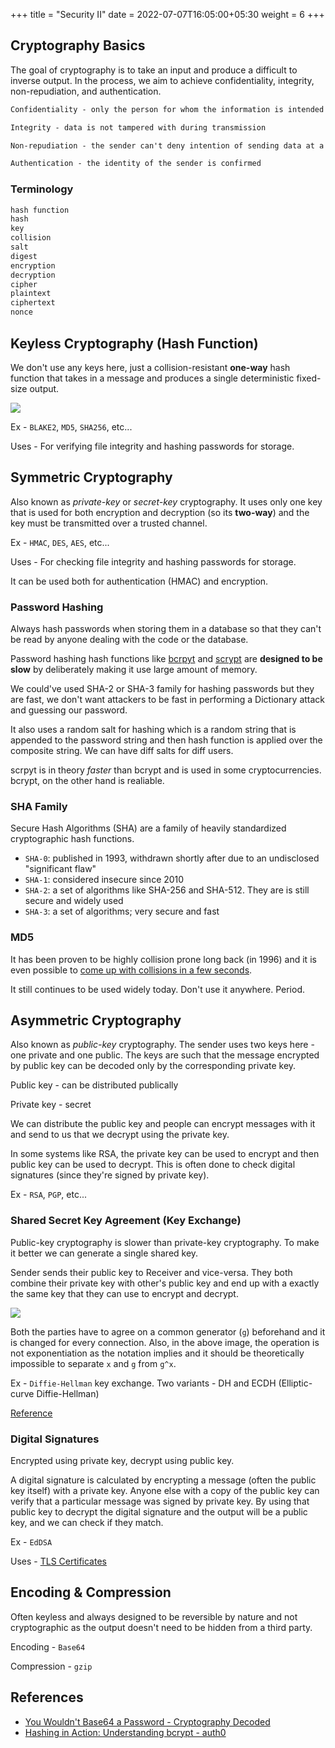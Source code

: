 +++
title = "Security II"
date = 2022-07-07T16:05:00+05:30
weight = 6
+++

## Cryptography Basics
The goal of cryptography is to take an input and produce a difficult to inverse output. In the process, we aim to achieve confidentiality, integrity, non-repudiation, and authentication.

```txt
Confidentiality - only the person for whom the information is intended can read it

Integrity - data is not tampered with during transmission

Non-repudiation - the sender can't deny intention of sending data at a later stage

Authentication - the identity of the sender is confirmed
```

### Terminology
```txt
hash function
hash
key
collision
salt
digest
encryption
decryption
cipher
plaintext
ciphertext
nonce
```

## Keyless Cryptography (Hash Function)
We don't use any keys here, just a collision-resistant **one-way** hash function that takes in a message and produces a single deterministic fixed-size output.

![](https://i.imgur.com/7TUsIlL.png)

Ex - `BLAKE2`, `MD5`, `SHA256`, etc...

Uses - For verifying file integrity and hashing passwords for storage.

## Symmetric Cryptography
Also known as _private-key_ or _secret-key_ cryptography. It uses only one key that is used for both encryption and decryption (so its **two-way**) and the key must be transmitted over a trusted channel.

Ex - `HMAC`, `DES`, `AES`, etc...

Uses - For checking file integrity and hashing passwords for storage.

It can be used both for authentication (HMAC) and encryption.

### Password Hashing
Always hash passwords when storing them in a database so that they can't be read by anyone dealing with the code or the database.

Password hashing hash functions like [bcrpyt](https://en.wikipedia.org/wiki/Bcrypt) and [scrypt](https://en.wikipedia.org/wiki/Scrypt) are **designed to be slow** by deliberately making it use large amount of memory. 

We could've used SHA-2 or SHA-3 family for hashing passwords but they are fast, we don't want attackers to be fast in performing a Dictionary attack and guessing our password.

It also uses a random salt for hashing which is a random string that is appended to the password string and then hash function is applied over the composite string. We can have diff salts for diff users.

scrpyt is in theory _faster_ than bcrypt and is used in some cryptocurrencies. bcrypt, on the other hand is realiable.

### SHA Family
 Secure Hash Algorithms (SHA) are a family of heavily standardized cryptographic hash functions.

- `SHA-0`: published in 1993, withdrawn shortly after due to an undisclosed "significant flaw"
- `SHA-1`: considered insecure since 2010
- `SHA-2`: a set of algorithms like SHA-256 and SHA-512. They are is still secure and widely used
- `SHA-3`: a set of algorithms; very secure and fast

### MD5
It has been proven to be highly collision prone long back (in 1996) and it is even possible to [come up with collisions in a few seconds](https://en.wikipedia.org/wiki/MD5#:~:text=A%20collision%20attack%20exists%20that%20can%20find%20collisions%20within%20seconds%20on%20a%20computer%20with%20a%202.6%C2%A0GHz%20Pentium%204%20processor%20(complexity%20of%20224.1)).

It still continues to be used widely today. Don't use it anywhere. Period.

## Asymmetric Cryptography
Also known as _public-key_ cryptography. The sender uses two keys here - one private and one public. The keys are such that the message encrypted by public key can be decoded only by the corresponding private key.

Public key - can be distributed publically

Private key - secret

We can distribute the public key and people can encrypt messages with it and send to us that we decrypt using the private key.

In some systems like RSA, the private key can be used to encrypt and then public key can be used to decrypt. This is often done to check digital signatures (since they're signed by private key).

Ex - `RSA`, `PGP`, etc...

### Shared Secret Key Agreement (Key Exchange)
Public-key cryptography is slower than private-key cryptography. To make it better we can generate a single shared key.

Sender sends their public key to Receiver and vice-versa. They both combine their private key with other's public key and end up with a exactly the same key that they can use to encrypt and decrypt.

![](https://i.imgur.com/QGxQlnq.png)

Both the parties have to agree on a common generator (`g`) beforehand and it is changed for every connection. Also, in the above image, the operation is not exponentiation as the notation implies and it should be theoretically impossible to separate `x` and `g` from `g^x`.  

Ex - `Diffie-Hellman` key exchange. Two variants - DH and ECDH (Elliptic-curve Diffie-Hellman)

[Reference](https://crypto.stackexchange.com/questions/6307/why-is-diffie-hellman-considered-in-the-context-of-public-key-cryptography)

### Digital Signatures
Encrypted using private key, decrypt using public key.

A digital signature is calculated by encrypting a message (often the public key itself) with a private key. Anyone else with a copy of the public key can verify that a particular message was signed by private key. By using that public key to decrypt the digital signature and the output will be a public key, and we can check if they match.

Ex - `EdDSA`

Uses - [TLS Certificates](/web-api/security-3/#certificates-and-ca)

## Encoding & Compression
Often keyless and always designed to be reversible by nature and not cryptographic as the output doesn't need to be hidden from a third party.

Encoding - `Base64`

Compression - `gzip`

## References
- [You Wouldn't Base64 a Password - Cryptography Decoded](https://paragonie.com/blog/2015/08/you-wouldnt-base64-a-password-cryptography-decoded#secret-key-encryption)
- [Hashing in Action: Understanding bcrypt - auth0](https://auth0.com/blog/hashing-in-action-understanding-bcrypt/)